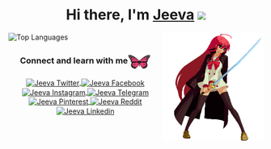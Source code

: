 
<div align="center">
   <h1>Hi there, I'm <a href="https://jeevabharathirk.netlify.app/">Jeeva</a> <img src="https://media4.giphy.com/media/v1.Y2lkPTc5MGI3NjExd3liM3BldmRvM3BhdXhkZG55dXQ5bTd2MmllczFtbHV4dXY3Z3RubSZlcD12MV9pbnRlcm5hbF9naWZfYnlfaWQmY3Q9cw/3ohhwMDyS6rv3sB8yI/giphy.gif" width="35px"> </h1>
</div>

<img align="right" alt="Just a Hi" src="https://github.com/JeevabharathiRK/JeevabharathiRK/blob/main/sub-files/OGC.gif" width="200px">





![Top Languages](https://github-readme-stats.vercel.app/api/top-langs/?username=JeevabharathiRK&layout=donut)



<div align="center">
  <h3 align="center">Connect and learn with me<img align="center" src="https://github.com/JeevabharathiRK/JeevabharathiRK/blob/main/sub-files/Butterfly.gif" height="33px" /></h3>
  <a href="https://twitter.com/JeevabharathiRK">
    <img align="center" alt="Jeeva Twitter" width="24px" src="https://cdn.jsdelivr.net/npm/simple-icons@3.2.0/icons/twitter.svg" />
  </a>
   <a href="https://facebook.com/JeevabharathiRK">
    <img align="center" alt="Jeeva Facebook" width="24px" src="https://cdn.jsdelivr.net/npm/simple-icons@3.2.0/icons/facebook.svg" />
  </a>
  <a href="https://instagram.com/JeevabharathiRK">
    <img align="center" alt="Jeeva Instagram" width="24px" src="https://cdn.jsdelivr.net/npm/simple-icons@3.2.0/icons/instagram.svg" />
  </a>
  <a href="https://telegram.dog/JeevabharathiRK">
    <img align="center" alt="Jeeva Telegram" width="24px" src="https://cdn.jsdelivr.net/npm/simple-icons@3.2.0/icons/telegram.svg" />
  </a>
  <a href="https://in.pinterest.com/JeevabharathiRK">
    <img align="center" alt="Jeeva Pinterest" width="24px" src="https://cdn.jsdelivr.net/npm/simple-icons@3.2.0/icons/pinterest.svg" />
  </a>
  <a href="https://reddit.com/user/JeevabharathiRK">
    <img align="center" alt="Jeeva Reddit" width="24px" src="https://cdn.jsdelivr.net/npm/simple-icons@3.2.0/icons/reddit.svg" />
  </a>
  <a href="https://www.linkedin.com/in/JeevabharathiRK">
    <img align="center" alt="Jeeva Linkedin" width="24px" src="https://cdn.jsdelivr.net/npm/simple-icons@3.2.0/icons/linkedin.svg" />
  </a>
  

